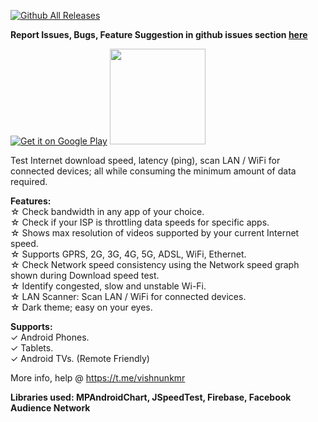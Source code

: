 [![Github All Releases](https://img.shields.io/github/downloads/visnkmr/netspeed-test/total.svg)]()  

**Report Issues, Bugs, Feature Suggestion in github issues section [here](https://github.com/visnkmr/netspeed-test/issues)**

[![Get it on Google Play](https://play.google.com/intl/en_us/badges/images/badge_new.png)](https://play.google.com/store/apps/details?id=io.github.visnkmr.mynetspeedtest) [<img src="https://images-na.ssl-images-amazon.com/images/G/01/mobile-apps/devportal2/res/images/amazon-appstore-badge-english-white.png" data-canonical-src="" alt-text="" width="153" />](https://www.amazon.com/gp/mas/dl/android?p=io.github.visnkmr.mynetspeedtest)  
  
Test Internet download speed, latency (ping), scan LAN / WiFi for connected devices; all while consuming the minimum amount of data required. 
 
**Features:**  
☆ Check bandwidth in any app of your choice.  
☆ Check if your ISP is throttling data speeds for specific apps.  
☆ Shows max resolution of videos supported by your current Internet speed.  
☆ Supports GPRS, 2G, 3G, 4G, 5G, ADSL, WiFi, Ethernet.  
☆ Check Network speed consistency using the Network speed graph shown during Download speed test.  
☆ Identify congested, slow and unstable Wi-Fi.  
☆ LAN Scanner: Scan LAN / WiFi for connected devices.  
☆ Dark theme; easy on your eyes.  
  
**Supports:**  
✓ Android Phones.  
✓ Tablets.  
✓ Android TVs. (Remote Friendly)  
  
More info, help @ https://t.me/vishnunkmr  
  
**Libraries used: MPAndroidChart, JSpeedTest, Firebase, Facebook Audience Network**
